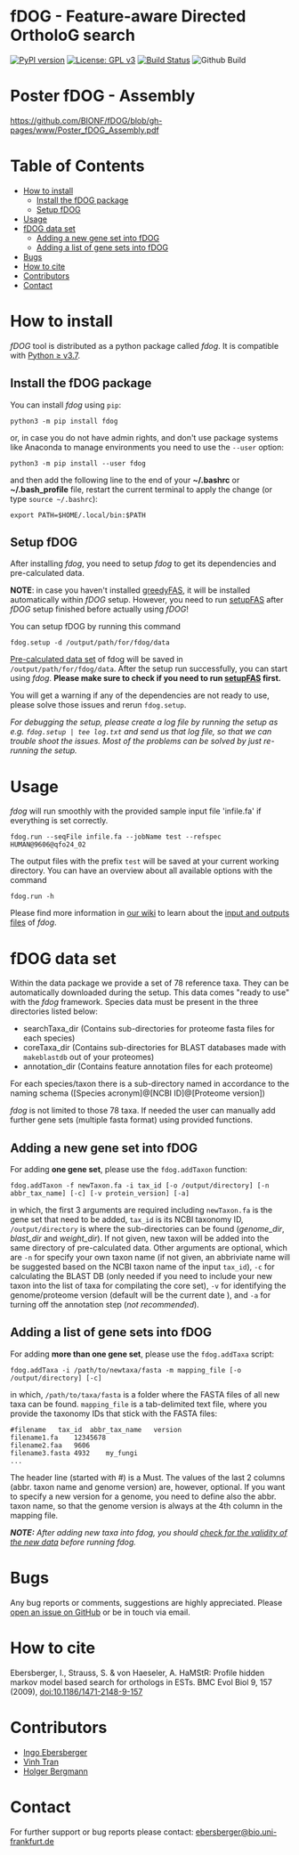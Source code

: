 # fDOG - Feature-aware Directed OrtholoG search
[![PyPI version](https://badge.fury.io/py/fdog.svg)](https://pypi.org/project/fdog/)
[![License: GPL v3](https://img.shields.io/badge/License-GPLv3-blue.svg)](https://www.gnu.org/licenses/gpl-3.0)
[![Build Status](https://travis-ci.com/BIONF/fDOG.svg?branch=master)](https://travis-ci.com/BIONF/fDOG)
![Github Build](https://github.com/BIONF/fDOG/workflows/build/badge.svg)

# Poster fDOG - Assembly
https://github.com/BIONF/fDOG/blob/gh-pages/www/Poster_fDOG_Assembly.pdf
# Table of Contents
* [How to install](#how-to-install)
     * [Install the fDOG package](#install-the-fdog-package)
     * [Setup fDOG](#setup-fdog)
* [Usage](#usage)
* [fDOG data set](#fdog-data-set)
     * [Adding a new gene set into fDOG](#adding-a-new-gene-set-into-fdog)
     * [Adding a list of gene sets into fDOG](#adding-a-list-of-gene-sets-into-fdog)
* [Bugs](#bugs)
* [How to cite](#how-to-cite)
* [Contributors](#contributors)
* [Contact](#contact)

# How to install

*fDOG* tool is distributed as a python package called *fdog*. It is compatible with [Python ≥ v3.7](https://www.python.org/downloads/).

## Install the fDOG package
You can install *fdog* using `pip`:
```
python3 -m pip install fdog
```

or, in case you do not have admin rights, and don't use package systems like Anaconda to manage environments you need to use the `--user` option:
```
python3 -m pip install --user fdog
```

and then add the following line to the end of your **~/.bashrc** or **~/.bash_profile** file, restart the current terminal to apply the change (or type `source ~/.bashrc`):

```
export PATH=$HOME/.local/bin:$PATH
```

## Setup fDOG

After installing *fdog*, you need to setup *fdog* to get its dependencies and pre-calculated data.

**NOTE**: in case you haven't installed [greedyFAS](https://github.com/BIONF/FAS), it will be installed automatically within *fDOG* setup. However, you need to run [setupFAS](https://github.com/BIONF/FAS/wiki/setupFAS) after *fDOG* setup finished before actually using *fDOG*!

You can setup fDOG by running this command
```
fdog.setup -d /output/path/for/fdog/data
```

[Pre-calculated data set](https://github.com/BIONF/fDOG/wiki/Input-and-Output-Files#data-structure) of fdog will be saved in `/output/path/for/fdog/data`. After the setup run successfully, you can start using *fdog*. **Please make sure to check if you need to run [setupFAS](https://github.com/BIONF/FAS/wiki/setupFAS) first.**

You will get a warning if any of the dependencies are not ready to use, please solve those issues and rerun `fdog.setup`.

*For debugging the setup, please create a log file by running the setup as e.g. `fdog.setup | tee log.txt` and send us that log file, so that we can trouble shoot the issues. Most of the problems can be solved by just re-running the setup.*

# Usage
*fdog* will run smoothly with the provided sample input file 'infile.fa' if everything is set correctly.

```
fdog.run --seqFile infile.fa --jobName test --refspec HUMAN@9606@qfo24_02
```
The output files with the prefix `test` will be saved at your current working directory.
You can have an overview about all available options with the command
```
fdog.run -h
```

Please find more information in [our wiki](https://github.com/BIONF/fDOG/wiki) to learn about the [input and outputs files](https://github.com/BIONF/fDOG/wiki/Input-and-Output-Files) of *fdog*.

# fDOG data set

Within the data package we provide a set of 78 reference taxa. They can be automatically downloaded during the setup. This data comes "ready to use" with the *fdog* framework. Species data must be present in the three directories listed below:

* searchTaxa_dir (Contains sub-directories for proteome fasta files for each species)
* coreTaxa_dir (Contains sub-directories for BLAST databases made with `makeblastdb` out of your proteomes)
* annotation_dir (Contains feature annotation files for each proteome)

For each species/taxon there is a sub-directory named in accordance to the naming schema ([Species acronym]@[NCBI ID]@[Proteome version])

*fdog* is not limited to those 78 taxa. If needed the user can manually add further gene sets (multiple fasta format) using provided functions.

## Adding a new gene set into fDOG
For adding **one gene set**, please use the `fdog.addTaxon` function:
```
fdog.addTaxon -f newTaxon.fa -i tax_id [-o /output/directory] [-n abbr_tax_name] [-c] [-v protein_version] [-a]
```

in which, the first 3 arguments are required including `newTaxon.fa` is the gene set that need to be added, `tax_id` is its NCBI taxonomy ID, `/output/directory` is where the sub-directories can be found (*genome_dir*, *blast_dir* and *weight_dir*). If not given, new taxon will be added into the same directory of pre-calculated data. Other arguments are optional, which are `-n` for specify your own taxon name (if not given, an abbriviate name will be suggested based on the NCBI taxon name of the input `tax_id`), `-c` for calculating the BLAST DB (only needed if you need to include your new taxon into the list of taxa for compilating the core set), `-v` for identifying the genome/proteome version (default will be the current date <YYMMDD>), and `-a` for turning off the annotation step (*not recommended*).

## Adding a list of gene sets into fDOG
For adding **more than one gene set**, please use the `fdog.addTaxa` script:
```
fdog.addTaxa -i /path/to/newtaxa/fasta -m mapping_file [-o /output/directory] [-c]
```
in which, `/path/to/taxa/fasta` is a folder where the FASTA files of all new taxa can be found. `mapping_file` is a tab-delimited text file, where you provide the taxonomy IDs that stick with the FASTA files:

```
#filename	tax_id	abbr_tax_name	version
filename1.fa	12345678
filename2.faa	9606
filename3.fasta	4932	my_fungi
...
```

The header line (started with #) is a Must. The values of the last 2 columns (abbr. taxon name and genome version) are, however, optional. If you want to specify a new version for a genome, you need to define also the abbr. taxon name, so that the genome version is always at the 4th column in the mapping file.

_**NOTE:** After adding new taxa into *fdog*, you should [check for the validity of the new data](https://github.com/BIONF/fDOG/wiki/Check-data-validity) before running fdog._

# Bugs
Any bug reports or comments, suggestions are highly appreciated. Please [open an issue on GitHub](https://github.com/BIONF/fDOG/issues/new) or be in touch via email.

# How to cite
Ebersberger, I., Strauss, S. & von Haeseler, A. HaMStR: Profile hidden markov model based search for orthologs in ESTs. BMC Evol Biol 9, 157 (2009), [doi:10.1186/1471-2148-9-157](https://doi.org/10.1186/1471-2148-9-157)

# Contributors
- [Ingo Ebersberger](https://github.com/ebersber)
- [Vinh Tran](https://github.com/trvinh)
- [Holger Bergmann](https://github.com/holgerbgm)

# Contact
For further support or bug reports please contact: ebersberger@bio.uni-frankfurt.de
